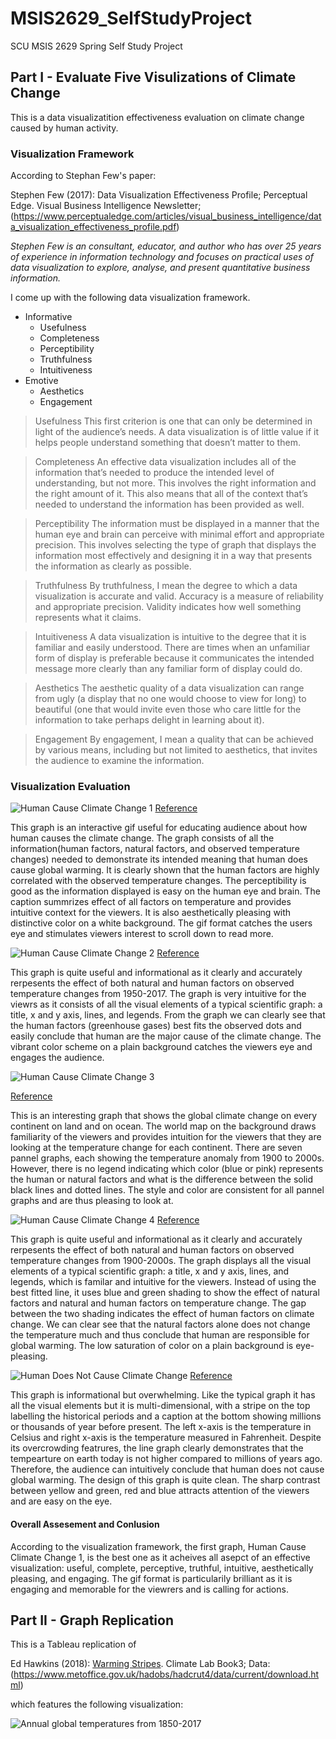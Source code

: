 # MSIS2629_SelfStudyProject
SCU MSIS 2629 Spring Self Study Project

## Part I - Evaluate Five Visulizations of Climate Change
This is a data visualizatition effectiveness evaluation on climate change caused by human activity. 

### Visualization Framework

According to Stephan Few's paper:

Stephen Few (2017): Data Visualization Effectiveness Profile; Perceptual Edge. Visual Business Intelligence Newsletter; (https://www.perceptualedge.com/articles/visual_business_intelligence/data_visualization_effectiveness_profile.pdf)

*Stephen Few is an consultant, educator, and author who has over 25 years of experience in information technology and focuses on practical uses of data visualization to explore, analyse, and present quantitative business information.* 


I come up with the following data visualization framework. 

* Informative
     * Usefulness
     * Completeness
     * Perceptibility
     * Truthfulness
     * Intuitiveness
* Emotive
    * Aesthetics
    * Engagement

> Usefulness
> This first criterion is one that can only be determined in light of the audience’s needs. A data visualization is
of little value if it helps people understand something that doesn’t matter to them. 

> Completeness
> An effective data visualization includes all of the information that’s needed to produce the intended level of understanding, but not more. This involves the right information and the right amount of it. This also means
that all of the context that’s needed to understand the information has been provided as well. 

> Perceptibility
> The information must be displayed in a manner that the human eye and brain can perceive with minimal
effort and appropriate precision. This involves selecting the type of graph that displays the information most
effectively and designing it in a way that presents the information as clearly as possible. 

> Truthfulness
> By truthfulness, I mean the degree to which a data visualization is accurate and valid. Accuracy is a measure
of reliability and appropriate precision. Validity indicates how well something represents what it claims.

>Intuitiveness
> A data visualization is intuitive to the degree that it is familiar and easily understood. There are times when an
unfamiliar form of display is preferable because it communicates the intended message more clearly than any
familiar form of display could do. 

> Aesthetics
> The aesthetic quality of a data visualization can range from ugly (a display that no one would choose to view
for long) to beautiful (one that would invite even those who care little for the information to take perhaps delight
in learning about it).

> Engagement
> By engagement, I mean a quality that can be achieved by various means, including but not limited to
aesthetics, that invites the audience to examine the information. 


### Visualization Evaluation

![Human Cause Climate Change 1](https://github.com/jymhe120/MSIS2629_SelfStudyProject/blob/master/SeeForYourself.png)
[Reference](https://www.bloomberg.com/graphics/2015-whats-warming-the-world/)

This graph is an interactive gif useful for 
educating audience about how human causes the climate change. The graph consists of all the information(human factors, natural factors, and observed temperature changes) needed to demonstrate its intended meaning that human does cause global warming. It is clearly shown that the human factors are highly correlated with the observed temperature changes. The perceptibility is good as the information displayed is easy on the human eye and brain. The caption summrizes effect of all factors on temperature and provides intuitive context for the viewers. It is also aesthetically pleasing with distinctive color on a white background. The gif format catches the users eye and stimulates viewers interest to scroll down to read more. 



![Human Cause Climate Change 2](https://github.com/jymhe120/MSIS2629_SelfStudyProject/blob/master/GlobalTemp.png)
[Reference](https://www.carbonbrief.org/analysis-why-scientists-think-100-of-global-warming-is-due-to-humans)

This graph is quite useful and informational as it clearly and accurately rerpesents the effect of both natural and human factors on observed temperature changes from 1950-2017. The graph is very intuitive for the viewrs as it consists of all the visual elements of a typical scientific graph: a title, x and y axis, lines, and legends. From the graph we can clearly see that the human factors (greenhouse gases) best fits the observed dots and easily conclude that human are the major cause of the climate change. The vibrant color scheme on a plain background catches the viewers eye and engages the audience. 



![Human Cause Climate Change 3](https://github.com/jymhe120/MSIS2629_SelfStudyProject/blob/master/ClimateModel.png)

[Reference](https://climatechangeconnection.org/science/are-humans-the-cause/)

This is an interesting graph that shows the global climate change on every continent on land and on ocean. The world map on the background draws familiarity of the viewers and provides intuition for the viewers that they are looking at the temperature change for each continent. There are seven pannel graphs, each showing the temperature anomaly from 1900 to 2000s. However, there is no legend indicating which color (blue or pink) represents the human or natural factors and what is the difference between the solid black lines and dotted lines.
The style and color are consistent for all pannel graphs and are thus pleasing to look at. 



![Human Cause Climate Change 4](https://github.com/jymhe120/MSIS2629_SelfStudyProject/blob/master/HumanVS.NaturalInfluence.png)
[Reference](https://www.wri.org/blog/2017/04/climate-science-explained-10-graphics)

This graph is quite useful and informational as it clearly and accurately rerpesents the effect of both natural and human factors on observed temperature changes from 1900-2000s. The graph displays all the visual elements of a typical scientific graph: a title, x and y axis, lines, and legends, which is familar and intuitive for the viewers. Instead of using the best fitted line, it uses blue and green shading to show the effect of natural factors and natural and human factors on temperature change. The gap between the two shading indicates the effect of human factors on climate change. We can clear see that the natural factors alone does not change the temperature much and thus conclude that human are responsible for global warming. The low saturation of color on a plain background is eye-pleasing.



![Human Does Not Cause Climate Change](https://github.com/jymhe120/MSIS2629_SelfStudyProject/blob/master/TempOnEarth.png)
[Reference](http://www.realclimate.org/index.php/archives/2014/03/can-we-make-better-graphs-of-global-temperature-history/comment-page-3/)

This graph is informational but overwhelming. Like the typical graph it has all the visual elements but it is multi-dimensional, with a stripe on the top labelling the historical periods and a caption at the bottom showing millions or thousands of year before present. The left x-axis is the temperature in Celsius and right x-axis is the temperature measured in Fahrenheit. Despite its overcrowding featrures, the line graph clearly demonstrates that the tempearture on earth today is not higher compared to millions of years ago. Therefore, the audience can intuitively conclude that human does not cause global warming. The design of this graph is quite clean. The sharp contrast between yellow and green, red and blue attracts attention of the viewers and are easy on the eye. 


#### Overall Assesement and Conlusion

According to the visualization framework, the first graph, Human Cause Climate Change 1, is the best one as it acheives all asepct of an effective visualization: useful, complete, perceptive, truthful, intuitive, aesthetically pleasing, and engaging. The gif format is particularily brilliant as it is engaging and memorable for the viewrers and is calling for actions.


## Part II - Graph Replication
This is a Tableau replication of 

Ed Hawkins (2018): [Warming Stripes](http://www.climate-lab-book.ac.uk/2018/warming-stripes/). Climate Lab Book3; Data: (https://www.metoffice.gov.uk/hadobs/hadcrut4/data/current/download.html)

which features the following visualization:

![Annual global temperatures from 1850-2017](https://github.com/jymhe120/MSIS2629_SelfStudyProject/blob/master/TableauReplication.png)

